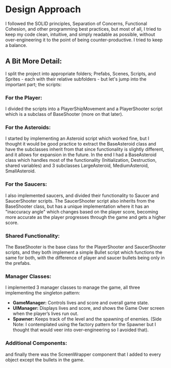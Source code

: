 # Design Approach

I followed the SOLID principles, Separation of Concerns, Functional Cohesion, and other programming best practices, but most of all, I tried to keep my code clean, intuitive, and simply readable as possible, without over-engineering it to the point of being counter-productive. I tried to keep a balance.

## A Bit More Detail:

I split the project into appropriate folders; Prefabs, Scenes, Scripts, and Sprites - each with their relative subfolders - but let's jump into the important part; the scripts:

### For the Player:
I divided the scripts into a PlayerShipMovement and a PlayerShooter script which is a subclass of BaseShooter (more on that later).

### For the Asteroids:
I started by implementing an Asteroid script which worked fine, but I thought it would be good practice to extract the BaseAsteroid class and have the subclasses inherit from that since functionality is slightly different, and it allows for expansion in the future. In the end I had a BaseAsteroid class which handles most of the functionality (Initialization, Destruction, shared variables) and 3 subclasses LargeAsteroid, MediumAsteroid, SmallAsteroid.

### For the Saucers:
I also implemented saucers, and divided their functionality to Saucer and SaucerShooter scripts. The SaucerShooter script also inherits from the BaseShooter class, but has a unique implementation where it has an "inaccuracy angle" which changes based on the player score, becoming more accurate as the player progresses through the game and gets a higher score.

### Shared Functionality:
The BaseShooter is the base class for the PlayerShooter and SaucerShooter scripts, and they both implement a simple Bullet script which functions the same for both, with the difference of player and saucer bullets being only in the prefabs.

### Manager Classes:
I implemented 3 manager classes to manage the game, all three implementing the singleton pattern:

- **GameManager:** Controls lives and score and overall game state.
- **UIManager:** Displays lives and score, and shows the Game Over screen when the player’s lives run out.
- **Spawner:** Keeps track of the level and the spawning of enemies. (Side Note: I contemplated using the factory pattern for the Spawner but I thought that would veer into over-engineering so I avoided that).

### Additional Components:
and finally there was the ScreenWrapper component that I added to every object except the bullets in the game.
